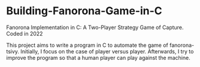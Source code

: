 # Building-Fanorona-Game-in-C
Fanorona Implementation in C: A Two-Player Strategy Game of Capture. Coded in 2022

This project aims to write a program in C to automate the game of fanorona-tsivy. Initially, I focus on the case of player versus player. Afterwards, I try to improve the program so that a human player can play against the machine.
